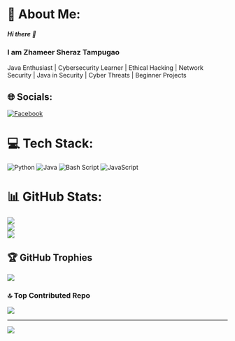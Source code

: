# 💫 About Me:

##### **Hi there 👋**

### **I am Zhameer Sheraz Tampugao**  

Java Enthusiast | Cybersecurity Learner | Ethical Hacking | Network Security | Java in Security | Cyber Threats | Beginner Projects





## 🌐 Socials:
[![Facebook](https://img.shields.io/badge/Facebook-%231877F2.svg?logo=Facebook&logoColor=white)](https://facebook.com/https://www.facebook.com/ZhameerSherazTampugao/) 

# 💻 Tech Stack:
![Python](https://img.shields.io/badge/python-3670A0?style=for-the-badge&logo=python&logoColor=ffdd54) ![Java](https://img.shields.io/badge/java-%23ED8B00.svg?style=for-the-badge&logo=openjdk&logoColor=white) ![Bash Script](https://img.shields.io/badge/bash_script-%23121011.svg?style=for-the-badge&logo=gnu-bash&logoColor=white) ![JavaScript](https://img.shields.io/badge/javascript-%23323330.svg?style=for-the-badge&logo=javascript&logoColor=%23F7DF1E)
# 📊 GitHub Stats:
![](https://github-readme-stats.vercel.app/api?username=zhameersheraz&theme=dark&hide_border=false&include_all_commits=false&count_private=false)<br/>
![](https://nirzak-streak-stats.vercel.app/?user=zhameersheraz&theme=dark&hide_border=false)<br/>
![](https://github-readme-stats.vercel.app/api/top-langs/?username=zhameersheraz&theme=dark&hide_border=false&include_all_commits=false&count_private=false&layout=compact)

## 🏆 GitHub Trophies
![](https://github-profile-trophy.vercel.app/?username=zhameersheraz&theme=radical&no-frame=false&no-bg=true&margin-w=4)

### 🔝 Top Contributed Repo
![](https://github-contributor-stats.vercel.app/api?username=zhameersheraz&limit=5&theme=dark&combine_all_yearly_contributions=true)

---
[![](https://visitcount.itsvg.in/api?id=zhameersheraz&icon=0&color=0)](https://visitcount.itsvg.in)

<!-- Proudly created with GPRM ( https://gprm.itsvg.in ) -->
